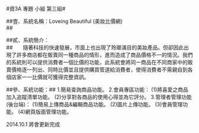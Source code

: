 #資3A 專題 小組 第三組#

##壹、系統名稱：Loveing Beautiful (美妝比價網)<br>##

##貳、系統簡介：<br>##
&nbsp;&nbsp;&nbsp;&nbsp;&nbsp;&nbsp;隨著科技的快速發展，市面上也出現了玲瑯滿目的美妝產品。但卻因此出現了許多商店都在販賣同一種商品的情形，進而造成了商品價格不一的情況。我們的系統則可以提供消費者一個比價的功能，此系統會將同一商品在不同商家中的販賣價格逐一列出、同時比價並且提供購買管道給消費者，使得消費者不需親自到各個店家一一比價就可獲得完整資訊。<br>

##參、系統功能：##
            1.簡易查詢商品功能。
            2.會員專區功能：
                  (1)將喜愛之商品加入追蹤清單功能。
                  (2)分享對各商品的使用心得並為它評分。
3.管理者管理功能(後台端)：
(1)簡易上傳商品&編輯商品功能。
(2)圖片上傳功能。
(3)會員管理功能。
(4)網頁版面管理功能。



2014.10.1 將會更新完成

